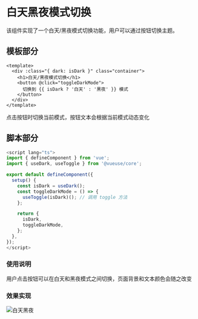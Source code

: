 # 白天黑夜模式切换

该组件实现了一个白天/黑夜模式切换功能，用户可以通过按钮切换主题。

## 模板部分

```Vue
<template>
  <div :class="{ dark: isDark }" class="container">
    <h1>白天/黑夜模式切换</h1>
    <button @click="toggleDarkMode">
      切换到 {{ isDark ? '白天' : '黑夜' }} 模式
    </button>
  </div>
</template>

```

点击按钮时切换当前模式，按钮文本会根据当前模式动态变化

## 脚本部分

```TypeScript
<script lang="ts">
import { defineComponent } from 'vue';
import { useDark, useToggle } from '@vueuse/core';

export default defineComponent({
  setup() {
    const isDark = useDark();
    const toggleDarkMode = () => {
      useToggle(isDark)(); // 调用 toggle 方法
    };

    return {
      isDark,
      toggleDarkMode,
    };
  },
});
</script>

```

### 使用说明

用户点击按钮可以在白天和黑夜模式之间切换，页面背景和文本颜色会随之改变

### 效果实现

![白天黑夜](https://my-bucket-wyj.oss-cn-shanghai.aliyuncs.com/images/%E7%99%BD%E5%A4%A9%E9%BB%91%E5%A4%9C.png "白天黑夜切换")
